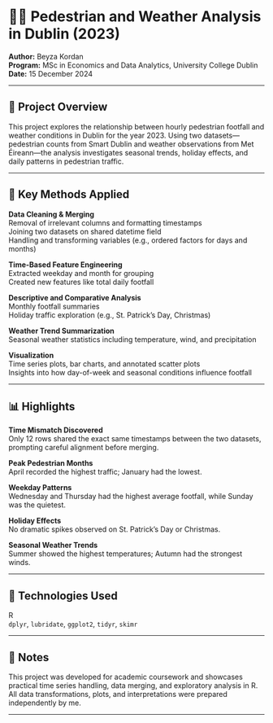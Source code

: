 # 🚶‍♀️ Pedestrian and Weather Analysis in Dublin (2023)

**Author:** Beyza Kordan  
**Program:** MSc in Economics and Data Analytics, University College Dublin  
**Date:** 15 December 2024

---

## 📘 Project Overview

This project explores the relationship between hourly pedestrian footfall and weather conditions in Dublin for the year 2023. Using two datasets—pedestrian counts from Smart Dublin and weather observations from Met Éireann—the analysis investigates seasonal trends, holiday effects, and daily patterns in pedestrian traffic.

---

## 🧠 Key Methods Applied

**Data Cleaning & Merging**  
Removal of irrelevant columns and formatting timestamps  
Joining two datasets on shared datetime field  
Handling and transforming variables (e.g., ordered factors for days and months)

**Time-Based Feature Engineering**  
Extracted weekday and month for grouping  
Created new features like total daily footfall

**Descriptive and Comparative Analysis**  
Monthly footfall summaries  
Holiday traffic exploration (e.g., St. Patrick’s Day, Christmas)

**Weather Trend Summarization**  
Seasonal weather statistics including temperature, wind, and precipitation

**Visualization**  
Time series plots, bar charts, and annotated scatter plots  
Insights into how day-of-week and seasonal conditions influence footfall

---

## 📊 Highlights

**Time Mismatch Discovered**  
Only 12 rows shared the exact same timestamps between the two datasets, prompting careful alignment before merging.

**Peak Pedestrian Months**  
April recorded the highest traffic; January had the lowest.

**Weekday Patterns**  
  Wednesday and Thursday had the highest average footfall, while Sunday was the quietest.

**Holiday Effects**  
No dramatic spikes observed on St. Patrick’s Day or Christmas.

**Seasonal Weather Trends**  
Summer showed the highest temperatures; Autumn had the strongest winds.

---

## 🔧 Technologies Used

R  
`dplyr`, `lubridate`, `ggplot2`, `tidyr`, `skimr`

---

## 📎 Notes

This project was developed for academic coursework and showcases practical time series handling, data merging, and exploratory analysis in R.  
All data transformations, plots, and interpretations were prepared independently by me.

---
